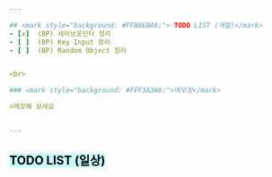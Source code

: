 ```yaml
---  

## <mark style="background: #FFB8EBA6;"> TODO LIST (개발)</mark>
- [x]  (BP) 세이브포인터 정리
- [ ]  (BP) Key Input 정리
- [ ]  (BP) Random Object 정리


<br>

### <mark style="background: #FFF3A3A6;">메모장</mark>

>메모해 보세요


---
```


## <mark style="background: #ABF7F7A6;">TODO LIST (일상)</mark>


 
